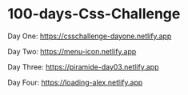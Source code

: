 # 100-days-Css-Challenge

Day One: https://csschallenge-dayone.netlify.app

Day Two: https://menu-icon.netlify.app

Day Three: https://piramide-day03.netlify.app

Day Four: https://loading-alex.netlify.app
